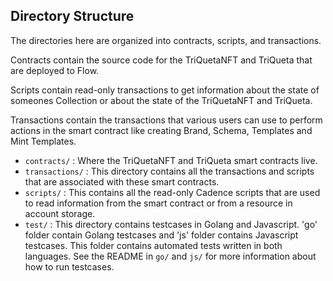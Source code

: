 ## Directory Structure

The directories here are organized into contracts, scripts, and transactions.

Contracts contain the source code for the TriQuetaNFT and TriQueta that are deployed to Flow.

Scripts contain read-only transactions to get information about
the state of someones Collection or about the state of the TriQuetaNFT and TriQueta.

Transactions contain the transactions that various users can use
to perform actions in the smart contract like creating Brand, Schema, Templates and Mint Templates.

- `contracts/` : Where the TriQuetaNFT and TriQueta smart contracts live.
- `transactions/` : This directory contains all the transactions and scripts
  that are associated with these smart contracts.
- `scripts/` : This contains all the read-only Cadence scripts
  that are used to read information from the smart contract
  or from a resource in account storage.
- `test/` : This directory contains testcases in Golang and Javascript. 'go' folder contain
  Golang testcases and 'js' folder contains Javascript testcases. This folder contains
  automated tests written in both languages. See the README in `go/` and `js/` for more information
  about how to run testcases.
